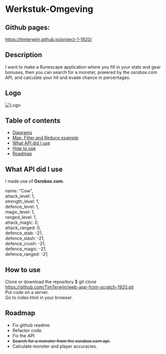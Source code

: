 # Werkstuk-Omgeving

## Github pages:
https://timterwijn.github.io/project-1-1920/

## Description
I want to make a Runescape application where you fill in your stats and gear bonuses, then you can search for a monster, powered by the osrsbox.com API, and calculate your hit and evade chance in percentages.

## Logo
![Logo](/img/logo.jpg)

## Table of contents
* [Diagrams](#diagrams)
* [Map, Filter and Reduce example](#map,-filter-and-reduce-example)
* [What API did I use](#what-api-did-I-use)
* [How to use](#how-to-use)
* [Roadmap](#roadmap)

<!-- What external data source is featured in your project and what are its properties 🌠 -->
## What API did I use
I made use of **Osrsbox.com**.

name: "Cow",  
attack_level: 1,  
strength_level: 1,  
defence_level: 1,  
magic_level: 1,  
ranged_level: 1,  
attack_magic: 0,  
attack_ranged: 0,  
defence_stab: -21,  
defence_slash: -21,  
defence_crush: -21,  
defence_magic: -21,  
defence_ranged: -21,  

## How to use
Clone or download the repository $ git clone https://github.com/TimTerwijn/web-app-from-scratch-1920.git  
Put code on a server.  
Go to index.html in your browser.  

## Roadmap
* Fix github readme.  
* Refactor code.  
* Fix the API  
* ~~Search for a monster from the osrsbox.com api.~~
* Calculate monster and player accuracies.
